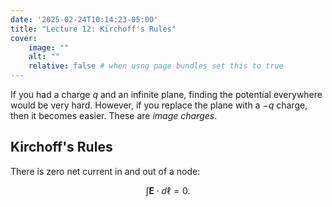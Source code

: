 ```yaml
---
date: '2025-02-24T10:14:23-05:00'
title: "Lecture 12: Kirchoff's Rules"
cover:
    image: ""
    alt: ""
    relative: false # when usng page bundles set this to true
---
```


If you had a charge $q$ and an infinite plane, finding the potential everywhere would be very hard. However, if you replace the plane with a $-q$ charge, then it becomes easier. These are *image charges*.

## Kirchoff's Rules

There is zero net current in and out of a node:

$$\int \mathbf{E} \cdot d\ell = 0.$$